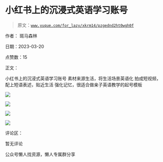 # 小红书上的沉浸式英语学习账号

> 原文：[`www.yuque.com/for_lazy/xkrm14/pzgednd2ht0wgh0f`](https://www.yuque.com/for_lazy/xkrm14/pzgednd2ht0wgh0f)



作者： 斑马森林



日期：2023-03-20



点赞数：15



正文：



小红书上的沉浸式英语学习账号 素材来源生活，将生活场景英语化 拍成短视频，配上短语表述，贴近生活 强化记忆，很适合做亲子英语教学的起号模板



![](img/c1cd2ddb47f61aeafef4502d8bc58bed.png)  

![](img/d5cbfa1edc8df36e9aa3cee6dcf3fadc.png)  

![](img/84b114534ceb822a4fa76c0fe4b20106.png)  

![](img/ec186659829f3253ce001e4f8d440f26.png)  

评论区：



暂无评论



公众号懒人找资源，懒人专属群分享

